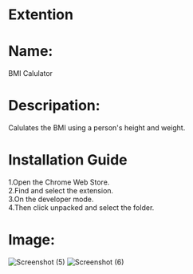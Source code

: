 # Extention
# Name:
BMI Calulator
# Descripation: 
Calulates the  BMI  using a person's height and weight.
# Installation Guide
1.Open the Chrome Web Store.<br>
2.Find and select the extension.<br>
3.On the developer mode.<br>
4.Then  click unpacked and select the folder.
# Image: 
![Screenshot (5)](https://user-images.githubusercontent.com/101172215/193874891-97b0f879-58d1-415a-9afd-f734f75ed586.png)
![Screenshot (6)](https://user-images.githubusercontent.com/101172215/193875029-f6a8b4c0-9213-42ee-aeab-8782ebe1244b.png)
